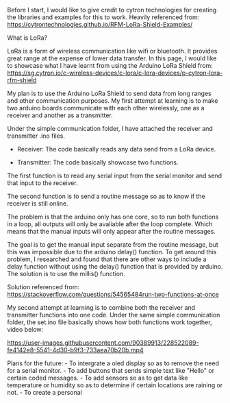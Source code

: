 Before I start, I would like to give credit to cytron technologies for creating the libraries and examples for this to work. Heavily referenced from: https://cytrontechnologies.github.io/RFM-LoRa-Shield-Examples/


What is LoRa?

LoRa is a form of wireless communication like wifi or bluetooth. It provides great range at the expense of lower data transfer. In this page, I would like to showcase what I have learnt from using the Arduino LoRa Shield from: 
https://sg.cytron.io/c-wireless-devices/c-lora/c-lora-devices/p-cytron-lora-rfm-shield


My plan is to use the Arduino LoRa Shield to send data from long ranges and other communication purposes. My first attempt at learning is to make two arduino boards communicate with each other wirelessly, one as a receiver and another as a transmitter.

Under the simple communication folder, I have attached the receiver and transmitter .ino files.

- Receiver: The code basically reads any data send from a LoRa device.  

- Transmitter: The code basically showcase two functions. 
    
The first function is to read any serial input from the serial monitor and send that input to the receiver. 
    
The second function is to send a routine message so as to know if the receiver is still online. 

The problem is that the arduino only has one core, so to run both functions in a loop, all outputs will only be avaliable after the loop complete. Which means that the manual inputs will only appear after the routine messages.

The goal is to get the manual input separate from the routine message, but this was impossible due to the arduino delay() function. To get around this problem, I researched and found that there are other ways to include a delay function without using the delay() function that is provided by arduino. The solution is to use the millis() function. 

Solution referenced from: https://stackoverflow.com/questions/54565484run-two-functions-at-once

My second attempt at learning is to combine both the receiver and transmitter functions into one code. Under the same simple communication folder, the set.ino file basically shows how both functions work together, video below:

https://user-images.githubusercontent.com/90389913/228522089-fe4142e8-5541-4d30-b9f3-733aea70b20b.mp4

Plans for the future:
    - To intergrate a oled display so as to remove the need for a serial monitor.
    - To add buttons that sends simple text like "Hello" or certain coded messages.
    - To add sensors so as to get data like temperature or humidity so as to determine if certain locations are raining or not.
    - To create a personal 



